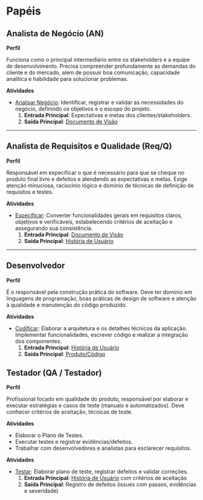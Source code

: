 # Papéis  

## Analista de Negócio (AN)  

**Perfil**  

Funciona como o principal intermediário entre os stakeholders e a equipe de desenvolvimento. Precisa compreender profundamente as demandas do cliente e do mercado, além de possuir boa comunicação, capacidade analítica e habilidade para solucionar problemas.  

**Atividades**  

* [Analisar Negócio](atividades.md#1-analisar-negócio): Identificar, registrar e validar as necessidades do negócio, definindo os objetivos e o escopo do projeto.  
    1. **Entrada Principal**: Expectativas e metas dos clientes/stakeholders.  
    2. **Saída Principal**: [Documento de Visão](artefatos.md#1-documento-de-visão)  

---

## Analista de Requisitos e Qualidade (Req/Q)  

**Perfil**  

Responsável em expecificar o que é necessário para que se cheque no produto final livre e defeitos e  atendendo as expectativas e metas. Exige atenção minuciosa, raciocínio lógico e domínio de técnicas de definição de requisitos e testes.  

**Atividades**  

* [Especificar](atividades.md#2-especificar): Converter funcionalidades gerais em requisitos claros, objetivos e verificáveis, estabelecendo critérios de aceitação e assegurando sua consistência.  
    1. **Entrada Principal**: [Documento de Visão](artefatos.md#1-documento-de-visão)  
    2. **Saída Principal**: [História de Usuário](artefatos.md#2-história-de-usuário)  

---

## Desenvolvedor  

**Perfil**  

É o responsável pela construção prática do software. Deve ter domínio em linguagens de programação, boas práticas de design de software e atenção à qualidade e manutenção do código produzido.  

**Atividades**  

* [Codificar](atividades.md#3-codificar): Elaborar a arquitetura e os detalhes técnicos da aplicação. Implementar funcionalidades, escrever código e realizar a integração dos componentes.  
    1. **Entrada Principal**: [História de Usuário](artefatos.md#2-história-de-usuário)  
    2. **Saída Principal**: [Produto/Código](artefatos.md#3-produto-software-executável)

## Testador (QA / Testador)

**Perfil**

Profissional focado em qualidade do produto, responsável por elaborar e executar estratégias e casos de teste (manuais e automatizados). Deve conhecer critérios de aceitação, técnicas de teste.

**Atividades**

- Elaborar o Plano de Testes.
- Executar testes e registrar evidências/defeitos.
- Trabalhar com desenvolvedores e analistas para esclarecer requisitos.
 

**Atividades**  

* [Testar](atividades.md#5-testar): Elaborar plano de teste, registrar defeitos e validar correções.  
    1. **Entrada Principal**: [História de Usuário](artefatos.md#2-história-de-usuário) com critérios de aceitação
    2. **Saída Principal**: Registro de defeitos (issues com passos, evidências e severidade)
